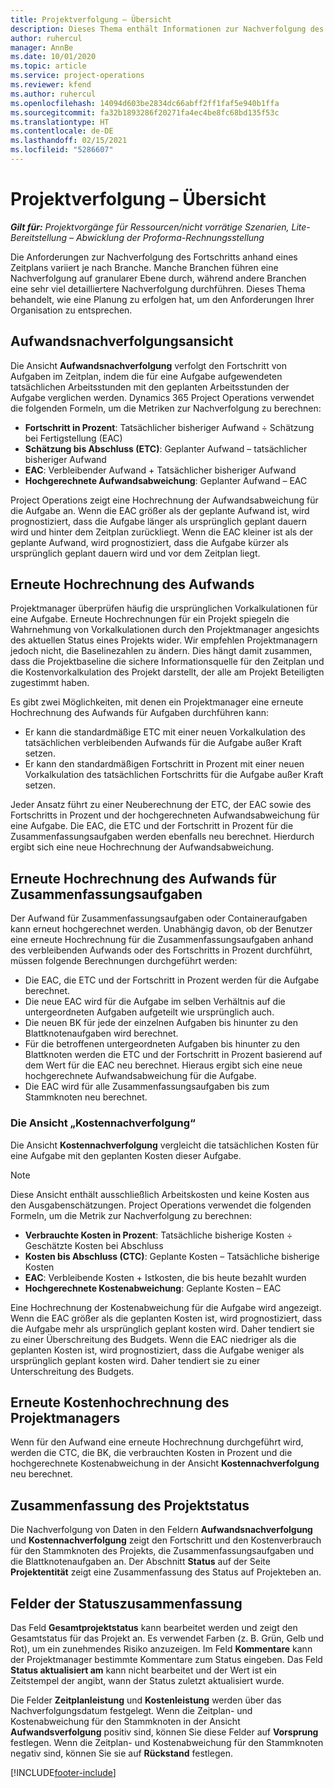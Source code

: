 ```yaml
---
title: Projektverfolgung – Übersicht
description: Dieses Thema enthält Informationen zur Nachverfolgung des Projektfortschritts und des Kostenverbrauchs.
author: ruhercul
manager: AnnBe
ms.date: 10/01/2020
ms.topic: article
ms.service: project-operations
ms.reviewer: kfend
ms.author: ruhercul
ms.openlocfilehash: 14094d603be2834dc66abff2ff1faf5e940b1ffa
ms.sourcegitcommit: fa32b1893286f20271fa4ec4be8fc68bd135f53c
ms.translationtype: HT
ms.contentlocale: de-DE
ms.lasthandoff: 02/15/2021
ms.locfileid: "5286607"
---
```

# <a name="project-tracking-overview"></a>Projektverfolgung – Übersicht

_**Gilt für:** Projektvorgänge für Ressourcen/nicht vorrätige Szenarien, Lite-Bereitstellung – Abwicklung der Proforma-Rechnungsstellung_

Die Anforderungen zur Nachverfolgung des Fortschritts anhand eines Zeitplans variiert je nach Branche. Manche Branchen führen eine Nachverfolgung auf granularer Ebene durch, während andere Branchen eine sehr viel detailliertere Nachverfolgung durchführen. Dieses Thema behandelt, wie eine Planung zu erfolgen hat, um den Anforderungen Ihrer Organisation zu entsprechen.

## <a name="effort-tracking-view"></a>Aufwandsnachverfolgungsansicht

Die Ansicht **Aufwandsnachverfolgung** verfolgt den Fortschritt von Aufgaben im Zeitplan, indem die für eine Aufgabe aufgewendeten tatsächlichen Arbeitsstunden mit den geplanten Arbeitsstunden der Aufgabe verglichen werden. Dynamics 365 Project Operations verwendet die folgenden Formeln, um die Metriken zur Nachverfolgung zu berechnen:

- **Fortschritt in Prozent**: Tatsächlicher bisheriger Aufwand ÷ Schätzung bei Fertigstellung (EAC) 
- **Schätzung bis Abschluss (ETC)**: Geplanter Aufwand – tatsächlicher bisheriger Aufwand 
- **EAC**: Verbleibender Aufwand + Tatsächlicher bisheriger Aufwand 
- **Hochgerechnete Aufwandsabweichung**: Geplanter Aufwand – EAC

Project Operations zeigt eine Hochrechnung der Aufwandsabweichung für die Aufgabe an. Wenn die EAC größer als der geplante Aufwand ist, wird prognostiziert, dass die Aufgabe länger als ursprünglich geplant dauern wird und hinter dem Zeitplan zurückliegt. Wenn die EAC kleiner ist als der geplante Aufwand, wird prognostiziert, dass die Aufgabe kürzer als ursprünglich geplant dauern wird und vor dem Zeitplan liegt.

## <a name="reprojecting-effort"></a>Erneute Hochrechnung des Aufwands

Projektmanager überprüfen häufig die ursprünglichen Vorkalkulationen für eine Aufgabe. Erneute Hochrechnungen für ein Projekt spiegeln die Wahrnehmung von Vorkalkulationen durch den Projektmanager angesichts des aktuellen Status eines Projekts wider. Wir empfehlen Projektmanagern jedoch nicht, die Baselinezahlen zu ändern. Dies hängt damit zusammen, dass die Projektbaseline die sichere Informationsquelle für den Zeitplan und die Kostenvorkalkulation des Projekt darstellt, der alle am Projekt Beteiligten zugestimmt haben.

Es gibt zwei Möglichkeiten, mit denen ein Projektmanager eine erneute Hochrechnung des Aufwands für Aufgaben durchführen kann:

- Er kann die standardmäßige ETC mit einer neuen Vorkalkulation des tatsächlichen verbleibenden Aufwands für die Aufgabe außer Kraft setzen. 
- Er kann den standardmäßigen Fortschritt in Prozent mit einer neuen Vorkalkulation des tatsächlichen Fortschritts für die Aufgabe außer Kraft setzen.

Jeder Ansatz führt zu einer Neuberechnung der ETC, der EAC sowie des Fortschritts in Prozent und der hochgerechneten Aufwandsabweichung für eine Aufgabe. Die EAC, die ETC und der Fortschritt in Prozent für die Zusammenfassungsaufgaben werden ebenfalls neu berechnet. Hierdurch ergibt sich eine neue Hochrechnung der Aufwandsabweichung.

## <a name="reprojection-of-effort-on-summary-tasks"></a>Erneute Hochrechnung des Aufwands für Zusammenfassungsaufgaben

Der Aufwand für Zusammenfassungsaufgaben oder Containeraufgaben kann erneut hochgerechnet werden. Unabhängig davon, ob der Benutzer eine erneute Hochrechnung für die Zusammenfassungsaufgaben anhand des verbleibenden Aufwands oder des Fortschritts in Prozent durchführt, müssen folgende Berechnungen durchgeführt werden:

- Die EAC, die ETC und der Fortschritt in Prozent werden für die Aufgabe berechnet.
- Die neue EAC wird für die Aufgabe im selben Verhältnis auf die untergeordneten Aufgaben aufgeteilt wie ursprünglich auch.
- Die neuen BK für jede der einzelnen Aufgaben bis hinunter zu den Blattknotenaufgaben wird berechnet. 
- Für die betroffenen untergeordneten Aufgaben bis hinunter zu den Blattknoten werden die ETC und der Fortschritt in Prozent basierend auf dem Wert für die EAC neu berechnet. Hieraus ergibt sich eine neue hochgerechnete Aufwandsabweichung für die Aufgabe. 
- Die EAC wird für alle Zusammenfassungsaufgaben bis zum Stammknoten neu berechnet.

### <a name="cost-tracking-view"></a>Die Ansicht „Kostennachverfolgung“ 

Die Ansicht **Kostennachverfolgung** vergleicht die tatsächlichen Kosten für eine Aufgabe mit den geplanten Kosten dieser Aufgabe. 

> [!NOTE]
> Diese Ansicht enthält ausschließlich Arbeitskosten und keine Kosten aus den Ausgabenschätzungen. Project Operations verwendet die folgenden Formeln, um die Metrik zur Nachverfolgung zu berechnen:

- **Verbrauchte Kosten in Prozent**: Tatsächliche bisherige Kosten ÷ Geschätzte Kosten bei Abschluss
- **Kosten bis Abschluss (CTC)**: Geplante Kosten – Tatsächliche bisherige Kosten
- **EAC**: Verbleibende Kosten + Istkosten, die bis heute bezahlt wurden
- **Hochgerechnete Kostenabweichung**: Geplante Kosten – EAC

Eine Hochrechnung der Kostenabweichung für die Aufgabe wird angezeigt. Wenn die EAC größer als die geplanten Kosten ist, wird prognostiziert, dass die Aufgabe mehr als ursprünglich geplant kosten wird. Daher tendiert sie zu einer Überschreitung des Budgets. Wenn die EAC niedriger als die geplanten Kosten ist, wird prognostiziert, dass die Aufgabe weniger als ursprünglich geplant kosten wird. Daher tendiert sie zu einer Unterschreitung des Budgets.

## <a name="project-managers-reprojection-of-cost"></a>Erneute Kostenhochrechnung des Projektmanagers

Wenn für den Aufwand eine erneute Hochrechnung durchgeführt wird, werden die CTC, die BK, die verbrauchten Kosten in Prozent und die hochgerechnete Kostenabweichung in der Ansicht **Kostennachverfolgung** neu berechnet.

## <a name="project-status-summary"></a>Zusammenfassung des Projektstatus

Die Nachverfolgung von Daten in den Feldern **Aufwandsnachverfolgung** und **Kostennachverfolgung** zeigt den Fortschritt und den Kostenverbrauch für den Stammknoten des Projekts, die Zusammenfassungsaufgaben und die Blattknotenaufgaben an. Der Abschnitt **Status** auf der Seite **Projektentität** zeigt eine Zusammenfassung des Status auf Projekteben an.

## <a name="status-summary-fields"></a>Felder der Statuszusammenfassung

Das Feld **Gesamtprojektstatus** kann bearbeitet werden und zeigt den Gesamtstatus für das Projekt an. Es verwendet Farben (z. B. Grün, Gelb und Rot), um ein zunehmendes Risiko anzuzeigen. Im Feld **Kommentare** kann der Projektmanager bestimmte Kommentare zum Status eingeben. Das Feld **Status aktualisiert am** kann nicht bearbeitet und der Wert ist ein Zeitstempel der angibt, wann der Status zuletzt aktualisiert wurde.

Die Felder **Zeitplanleistung** und **Kostenleistung** werden über das Nachverfolgungsdatum festgelegt. Wenn die Zeitplan- und Kostenabweichung für den Stammknoten in der Ansicht **Aufwandsverfolgung** positiv sind, können Sie diese Felder auf **Vorsprung** festlegen. Wenn die Zeitplan- und Kostenabweichung für den Stammknoten negativ sind, können Sie sie auf **Rückstand** festlegen.


[!INCLUDE[footer-include](../includes/footer-banner.md)]